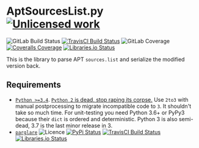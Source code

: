 AptSourcesList.py [![Unlicensed work](https://raw.githubusercontent.com/unlicense/unlicense.org/master/static/favicon.png)](https://unlicense.org/)
===============
![GitLab Build Status](https://gitlab.com/KOLANICH/AptSourcesList.py/badges/master/pipeline.svg)
[![TravisCI Build Status](https://travis-ci.org/KOLANICH/AptSourcesList.py.svg?branch=master)](https://travis-ci.org/KOLANICH/AptSourcesList.py)
![GitLab Coverage](https://gitlab.com/KOLANICH/AptSourcesList.py/badges/master/coverage.svg)
[![Coveralls Coverage](https://img.shields.io/coveralls/KOLANICH/AptSourcesList.py.svg)](https://coveralls.io/r/KOLANICH/AptSourcesList.py)
[![Libraries.io Status](https://img.shields.io/librariesio/github/KOLANICH/AptSourcesList.py.svg)](https://libraries.io/github/KOLANICH/AptSourcesList.py)

This is the library to parse APT `sources.list` and serialize the modified version back.

Requirements
------------
* [```Python >=3.4```](https://www.python.org/downloads/). [```Python 2``` is dead, stop raping its corpse.](https://python3statement.org/) Use ```2to3``` with manual postprocessing to migrate incompatible code to ```3```. It shouldn't take so much time. For unit-testing you need Python 3.6+ or PyPy3 because their ```dict``` is ordered and deterministic. Python 3 is also semi-dead, 3.7 is the last minor release in 3.
* [```parglare```](https://github.com/igordejanovic/parglare) ![Licence](https://img.shields.io/github/license/igordejanovic/parglare.svg) [![PyPi Status](https://img.shields.io/pypi/v/parglare.svg)](https://pypi.python.org/pypi/parglare) [![TravisCI Build Status](https://travis-ci.org/igordejanovic/parglare.svg?branch=master)](https://travis-ci.org/parglare/parglare) [![Libraries.io Status](https://img.shields.io/librariesio/github/igordejanovic/parglare.svg)](https://libraries.io/github/igordejanovic/parglare)
